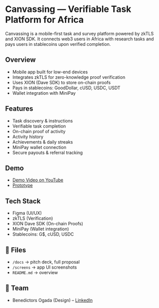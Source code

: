 # Canvassing — Verifiable Task Platform for Africa

Canvassing is a mobile-first task and survey platform powered by zkTLS and XION SDK. It connects web3 users in Africa with research tasks and pays users in stablecoins upon verified completion.

## Overview
- Mobile app built for low-end devices
- Integrates zkTLS for zero-knowledge proof verification
- Uses XION (Dave SDK) to store on-chain proofs
- Pays in stablecoins: GoodDollar, cUSD, USDC, USDT
- Wallet integration with MiniPay

## Features
- Task discovery & instructions
- Verifiable task completion
- On-chain proof of activity
- Activity history
- Achievements & daily streaks
- MiniPay wallet connection
- Secure payouts & referral tracking

## Demo
- [Demo Video on YouTube](https://youtu.be/Li9LIXWcyjw)
- [Prototype]([k](https://www.figma.com/proto/EuTIr7lXngLJRq63EMDqt6/Projects?node-id=519-3393&t=XVPTS8Lqb9fAJvxA-1))

## Tech Stack
- Figma (UI/UX)
- zkTLS (Verification)
- XION Dave SDK (On-chain Proofs)
- MiniPay (Wallet integration)
- Stablecoins: G$, cUSD, USDC

## 📁 Files
- `/docs` → pitch deck, full proposal
- `/screens` → app UI screenshots
- `README.md` → overview

## 👥 Team
- Benedictors Ogada (Design) – [LinkedIn](https://www.linkedin.com/in/benedictors-ogada-9b905b16a/)
